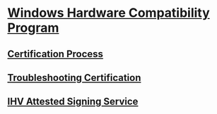 # [Windows Hardware Compatibility Program](index.md)

## [Certification Process](certification-process.md)
## [Troubleshooting Certification](troubleshooting-certification.md)
## [IHV Attested Signing Service](ihv-attested-signing-service.md)